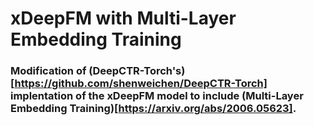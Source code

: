 # xDeepFM with Multi-Layer Embedding Training

### Modification of (DeepCTR-Torch's)[https://github.com/shenweichen/DeepCTR-Torch] implentation of the xDeepFM model to include (Multi-Layer Embedding Training)[https://arxiv.org/abs/2006.05623].
